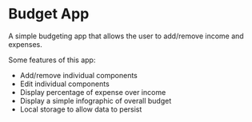 # Budget App

A simple budgeting app that allows the user to add/remove income and expenses.

Some features of this app:
* Add/remove individual components
* Edit individual components
* Display percentage of expense over income
* Display a simple infographic of overall budget
* Local storage to allow data to persist